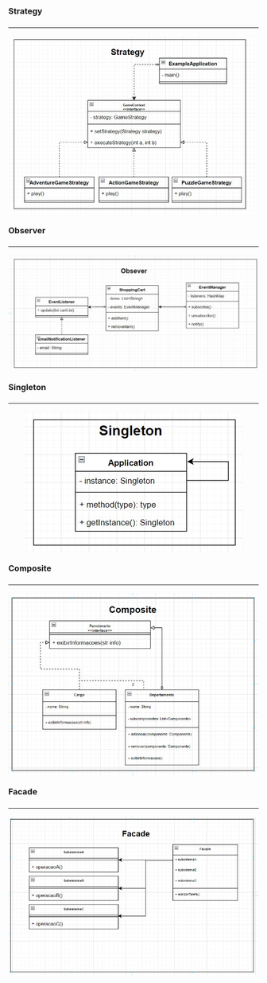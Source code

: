 <h3>Strategy<h3>
 <hr>
<img src="https://raw.githubusercontent.com/Aldrik-Alvaro/bertoti/main/PadroesDeProjetos/Strategy/Strategy.jpg" style="display: block; margin: 0 auto;">
<h3>Observer<h3>
 <hr>
<img src="https://raw.githubusercontent.com/Aldrik-Alvaro/bertoti/main/PadroesDeProjetos/Observer/Observer.jpg" style="display: block; margin: 0 auto;">
  <h3>Singleton<h3>
 <hr>
<img src="https://raw.githubusercontent.com/Aldrik-Alvaro/bertoti/main/PadroesDeProjetos/Singleton/Singleton.jpg" style="display: block; margin: 0 auto;">

  <h3>Composite<h3>
 <hr>
<img src="https://raw.githubusercontent.com/Aldrik-Alvaro/bertoti/main/PadroesDeProjetos/Composite/Composite.jpg" style="display: block; margin: 0 auto;">
 <h3>Facade<h3>
 <hr>
<img src="https://raw.githubusercontent.com/Aldrik-Alvaro/bertoti/main/PadroesDeProjetos/Facade/facade.jpg" style="display: block; margin: 0 auto;">
